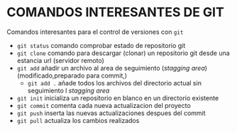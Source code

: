 # COMANDOS INTERESANTES DE GIT

Comandos interesantes para el control de versiones con `git`

- `git status` comando comprobar estado de repositorio git
- `git clone` comando para descargar (clonar) un repositorio git desde una estancia url (servidor remoto)
- `git add` añadir un archivo al area de seguimiento (_stagging area_) (modificado,preparado para commit,)
    - `git add .` añade todos los archivos del directorio actual sin seguimiento l _stagging area_
- `git init` inicializa un repositorio en blanco en un directorio existente
- `git commit` comenta cada nueva actualizacion del proyecto
- `git push` inserta las nuevas actualizaciones despues del commit
- `git pull` actualiza los cambios realizados